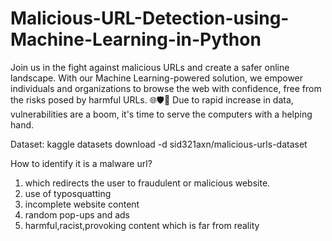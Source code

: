 # Malicious-URL-Detection-using-Machine-Learning-in-Python
Join us in the fight against malicious URLs and create a safer online landscape. With our Machine Learning-powered solution, we empower individuals and organizations to browse the web with confidence, free from the risks posed by harmful URLs. 🌐🛡️🚀
Due to rapid increase in data, vulnerabilities are a boom, it's time to serve the computers with a helping hand.

Dataset: kaggle datasets download -d sid321axn/malicious-urls-dataset

How to identify it is a malware url?
1. which redirects the user to fraudulent or malicious website.
2. use of typosquatting
3. incomplete website content
4. random pop-ups and ads
5. harmful,racist,provoking content which is far from reality
